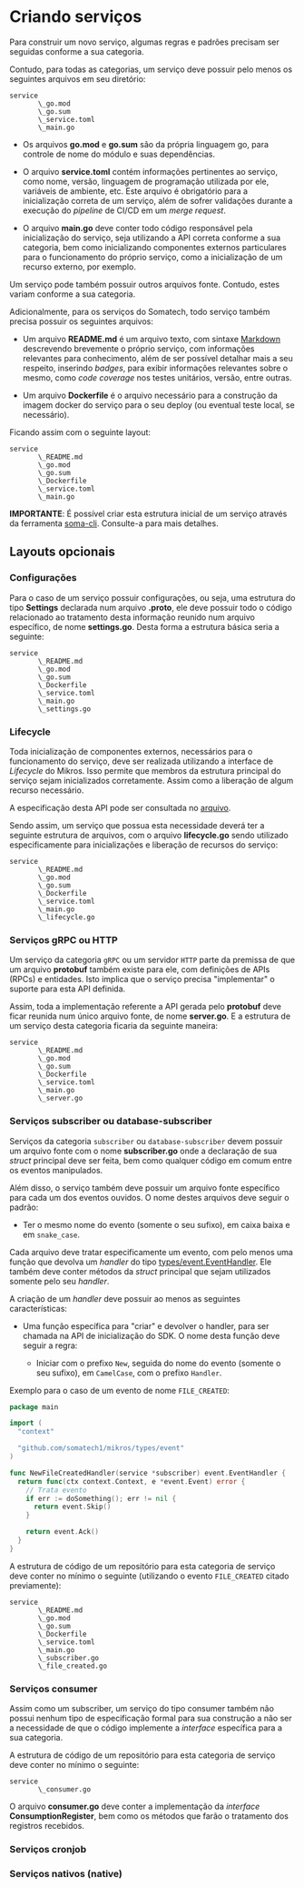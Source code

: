 # Criando serviços

Para construir um novo serviço, algumas regras e padrões precisam ser seguidas
conforme a sua categoria.

Contudo, para todas as categorias, um serviço deve possuir pelo menos os
seguintes arquivos em seu diretório:

```
service
       \_go.mod
       \_go.sum
       \_service.toml
       \_main.go
```

* Os arquivos **go.mod** e **go.sum** são da própria linguagem go, para controle de
  nome do módulo e suas dependências.

* O arquivo **service.toml** contém informações pertinentes ao serviço, como nome,
  versão, linguagem de programação utilizada por ele, variáveis de ambiente, etc.
  Este arquivo é obrigatório para a inicialização correta de um serviço, além
  de sofrer validações durante a execução do _pipeline_ de CI/CD em um _merge
  request_.

* O arquivo **main.go** deve conter todo código responsável pela inicialização
  do serviço, seja utilizando a API correta conforme a sua categoria, bem
  como inicializando componentes externos particulares para o funcionamento do
  próprio serviço, como a inicialização de um recurso externo, por exemplo.

Um serviço pode também possuir outros arquivos fonte. Contudo, estes variam
conforme a sua categoria.

Adicionalmente, para os serviços do Somatech, todo serviço também precisa
possuir os seguintes arquivos:

* Um arquivo **README.md** é um arquivo texto, com sintaxe [Markdown](https://www.markdownguide.org/)
  descrevendo brevemente o próprio serviço, com informações relevantes para
  conhecimento, além de ser possível detalhar mais a seu respeito, inserindo
  _badges_, para exibir informações relevantes sobre o mesmo, como _code coverage_
  nos testes unitários, versão, entre outras.

* Um arquivo **Dockerfile** é o arquivo necessário para a construção da imagem docker
  do serviço para o seu deploy (ou eventual teste local, se necessário).

Ficando assim com o seguinte layout:

```
service
       \_README.md
       \_go.mod
       \_go.sum
       \_Dockerfile
       \_service.toml
       \_main.go
```

**IMPORTANTE**: É possível criar esta estrutura inicial de um serviço através
da ferramenta [soma-cli](https://github.com/somatech1/soma-cli). Consulte-a
para mais detalhes.

## Layouts opcionais

### Configurações

Para o caso de um serviço possuir configurações, ou seja, uma estrutura do
tipo **Settings** declarada num arquivo **.proto**, ele deve possuir todo
o código relacionado ao tratamento desta informação reunido num arquivo
específico, de nome **settings.go**. Desta forma a estrutura básica seria
a seguinte:

```
service
       \_README.md
       \_go.mod
       \_go.sum
       \_Dockerfile
       \_service.toml
       \_main.go
       \_settings.go
```

### Lifecycle

Toda inicialização de componentes externos, necessários para o funcionamento
do serviço, deve ser realizada utilizando a interface de _Lifecycle_ do
Mikros. Isso permite que membros da estrutura principal do serviço sejam
inicializados corretamente. Assim como a liberação de algum recurso necessário.

A especificação desta API pode ser consultada no [arquivo](container/lifecycle.go).

Sendo assim, um serviço que possua esta necessidade deverá ter a seguinte estrutura
de arquivos, com o arquivo **lifecycle.go** sendo utilizado especificamente
para inicializações e liberação de recursos do serviço:

```
service
       \_README.md
       \_go.mod
       \_go.sum
       \_Dockerfile
       \_service.toml
       \_main.go
       \_lifecycle.go
```

### Serviços gRPC ou HTTP

Um serviço da categoria `gRPC` ou um servidor `HTTP` parte da premissa de que um arquivo
**protobuf** também existe para ele, com definições de APIs (RPCs) e entidades. Isto
implica que o serviço precisa "implementar" o suporte para esta API definida.

Assim, toda a implementação referente a API gerada pelo **protobuf** deve ficar
reunida num único arquivo fonte, de nome **server.go**. E a estrutura de um serviço
desta categoria ficaria da seguinte maneira:

```
service
       \_README.md
       \_go.mod
       \_go.sum
       \_Dockerfile
       \_service.toml
       \_main.go
       \_server.go
```

### Serviços subscriber ou database-subscriber

Serviços da categoria `subscriber` ou `database-subscriber` devem possuir um
arquivo fonte com o nome **subscriber.go** onde a declaração de sua _struct_
principal deve ser feita, bem como qualquer código em comum entre os eventos
manipulados.

Além disso, o serviço também deve possuir um arquivo fonte específico para
cada um dos eventos ouvidos. O nome destes arquivos deve seguir o padrão:

* Ter o mesmo nome do evento (somente o seu sufixo), em caixa baixa e em `snake_case`.

Cada arquivo deve tratar especificamente um evento, com pelo menos uma função
que devolva um _handler_ do tipo [types/event.EventHandler](types/event.go).
Ele também deve conter métodos da _struct_ principal que sejam utilizados
somente pelo seu _handler_.

A criação de um _handler_ deve possuir ao menos as seguintes características:

* Uma função específica para "criar" e devolver o handler, para ser chamada
  na API de inicialização do SDK. O nome desta função deve seguir a regra:
  
  * Iniciar com o prefixo `New`, seguida do nome do evento (somente o seu
    sufixo), em `CamelCase`, com o prefixo `Handler`.

Exemplo para o caso de um evento de nome `FILE_CREATED`:

```go
package main

import (
  "context"

  "github.com/somatech1/mikros/types/event"
)

func NewFileCreatedHandler(service *subscriber) event.EventHandler {
  return func(ctx context.Context, e *event.Event) error {
    // Trata evento
    if err := doSomething(); err != nil {
      return event.Skip()
    }

    return event.Ack()
  }
}
```

A estrutura de código de um repositório para esta categoria de serviço deve
conter no mínimo o seguinte (utilizando o evento `FILE_CREATED` citado previamente):

```
service
       \_README.md
       \_go.mod
       \_go.sum
       \_Dockerfile
       \_service.toml
       \_main.go
       \_subscriber.go
       \_file_created.go
```

### Serviços consumer

Assim como um subscriber, um serviço do tipo consumer também não possui nenhum
tipo de especificação formal para sua construção a não ser a necessidade de que
o código implemente a _interface_ específica para a sua categoria.

A estrutura de código de um repositório para esta categoria de serviço deve
conter no mínimo o seguinte:

```
service
       \_consumer.go
```

O arquivo **consumer.go** deve conter a implementação da _interface_
**ConsumptionRegister**, bem como os métodos que farão o tratamento dos registros
recebidos.

### Serviços cronjob

### Serviços nativos (native)

